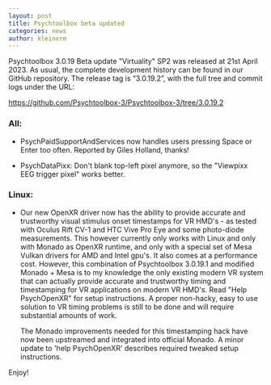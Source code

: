 ```yaml
---
layout: post
title: Psychtoolbox beta updated
categories: news
author: kleinerm
---
```


Psychtoolbox 3.0.19 Beta update "Virtuality" SP2 was released at 21st April 2023.
As usual, the complete development history can be found in our GitHub repository.
The release tag is “3.0.19.2”, with the full tree and commit logs under the URL:

<https://github.com/Psychtoolbox-3/Psychtoolbox-3/tree/3.0.19.2>

### All:

- PsychPaidSupportAndServices now handles users pressing Space or Enter too often.
  Reported by Giles Holland, thanks!

- PsychDataPixx: Don't blank top-left pixel anymore, so the "Viewpixx EEG trigger pixel"
  works better.

### Linux:

- Our new OpenXR driver now has the ability to provide accurate and trustworthy visual
  stimulus onset timestamps for VR HMD's - as tested with Oculus Rift CV-1 and HTC Vive Pro Eye
  and some photo-diode measurements. This however currently only works with Linux and only
  with Monado as OpenXR runtime, and only with a special set of Mesa Vulkan drivers for AMD
  and Intel gpu's. It also comes at a performance cost.
  However, this combination of Psychtoolbox 3.0.19.1 and modified Monado + Mesa is to my
  knowledge the only existing modern VR system that can actually provide accurate and trustworthy
  timing and timestamping for VR applications on modern VR HMD's. Read "Help PsychOpenXR"
  for setup instructions. A proper non-hacky, easy to use solution to VR timing problems is
  still to be done and will require substantial amounts of work.

  The Monado improvements needed for this timestamping hack have now been upstreamed and
  integrated into official Monado. A minor update to 'help PsychOpenXR' describes required
  tweaked setup instructions.

Enjoy!

